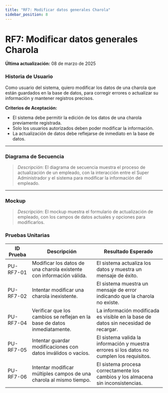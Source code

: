 ```yaml
---
title: "RF7: Modificar datos generales Charola"  
sidebar_position: 8
---
```


# RF7: Modificar datos generales Charola

**Última actualización:** 08 de marzo de 2025

### Historia de Usuario
Como usuario del sistema, quiero modificar los datos de una charola que están guardados en la base de datos, para corregir errores o actualizar su información y mantener registros precisos.

  **Criterios de Aceptación:**
  - El sistema debe permitir la edición de los datos de una charola previamente registrada.
  - Solo los usuarios autorizados deben poder modificar la información.
  - La actualización de datos debe reflejarse de inmediato en la base de datos.

---

### Diagrama de Secuencia

> *Descripción*: El diagrama de secuencia muestra el proceso de actualización de un empleado, con la interacción entre el Super Administrador y el sistema para modificar la información del empleado.

---

### Mockup

> *Descripción*: El mockup muestra el formulario de actualización de empleado, con los campos de datos actuales y opciones para modificarlos.

### Pruebas Unitarias 
| ID Prueba  | Descripción                                               | Resultado Esperado  |
|------------|-----------------------------------------------------------|---------------------|
| PU-RF7-01  | Modificar los datos de una charola existente con información válida. | El sistema actualiza los datos y muestra un mensaje de éxito. |
| PU-RF7-02  | Intentar modificar una charola inexistente.               | El sistema muestra un mensaje de error indicando que la charola no existe. |
| PU-RF7-04  | Verificar que los cambios se reflejan en la base de datos inmediatamente. | La información modificada es visible en la base de datos sin necesidad de recargar. |
| PU-RF7-05  | Intentar guardar modificaciones con datos inválidos o vacíos. | El sistema valida la información y muestra errores si los datos no cumplen los requisitos. |
| PU-RF7-06  | Intentar modificar múltiples campos de una charola al mismo tiempo. | El sistema procesa correctamente los cambios y los almacena sin inconsistencias. |
